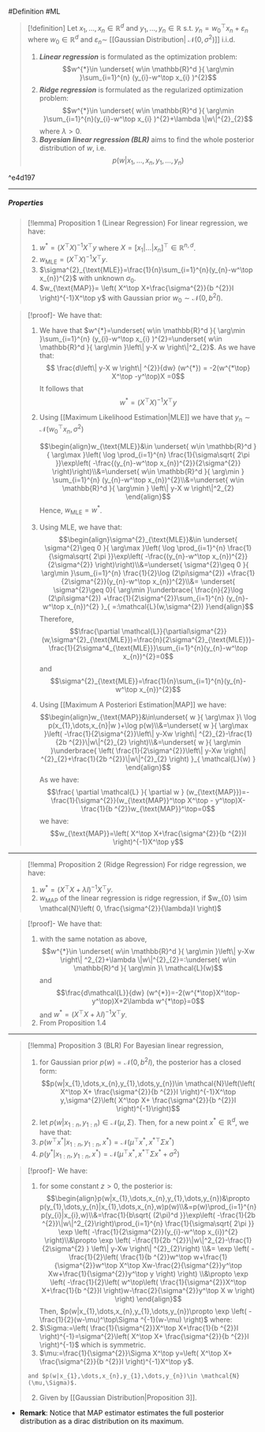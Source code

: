 #Definition #ML 

> [!definition]
> Let $x_{1},\dots,x_{n}\in \mathbb{R}^d$ and $y_{1},\dots,y_{n}\in \mathbb{R}$ s.t. $y_{n}=w_{0}^\top x_{n}+\varepsilon_{n}$ where $w_{0}\in \mathbb{R}^d$ and $\varepsilon_{n} \sim$ [[Gaussian Distribution| $\mathcal{N}(0,\sigma^{2})$]] i.i.d. 
>1. ***Linear regression*** is formulated as the optimization problem: $$w^{*}\in \underset{ w\in \mathbb{R}^d }{ \arg\min }\sum_{i=1}^{n} (y_{i}-w^\top x_{i} )^{2}$$
>2. ***Ridge regression*** is formulated as the regularized optimization problem: $$w^{*}\in \underset{ w\in \mathbb{R}^d }{ \arg\min }\sum_{i=1}^{n}(y_{i}-w^\top x_{i} )^{2}+\lambda \|w\|^{2}_{2}$$where $\lambda>0$. 
>3. ***Bayesian linear regression (BLR)*** aims to find the whole posterior distribution of $w$, i.e. $$p(w|x_{1},\dots,x_{n},y_{1},\dots,y_{n})$$

^e4d197

---
##### Properties
> [!lemma] Proposition 1 (Linear Regression)
> For linear regression, we have:
> 1. $w^*=(X^\top X)^{-1}X^\top y$ where $X=[x_{1}|\dots|x_{n}]^\top\in\mathbb{R}^{n,d}$. 
> 1. $w_{\text{MLE}}=(X^\top X)^{-1}X^\top y$.
> 2. $\sigma^{2}_{\text{MLE}}=\frac{1}{n}\sum_{i=1}^{n}(y_{n}-w^\top x_{n})^{2}$ with unknown $\sigma_{0}$. 
> 3. $w_{\text{MAP}}= \left( X^\top X+\frac{\sigma^{2}}{b ^{2}}I \right)^{-1}X^\top y$ with Gaussian prior $w_{0} \sim \mathcal{N}(0,b ^{2} I)$.

> [!proof]-
> We have that:
> 1. We have that $w^{*}=\underset{ w\in \mathbb{R}^d }{ \arg\min }\sum_{i=1}^{n} (y_{i}-w^\top x_{i} )^{2}=\underset{ w\in \mathbb{R}^d }{ \arg\min }\left\| y-X w \right\|^2_{2}$. As we have that: $$ \frac{d\left\| y-X w \right\| ^{2}}{dw} (w^{*}) = -2(w^{*\top} X^\top -y^\top)X =0$$It follows that $$w^{*}=(X^\top X )^{-1}X^\top y$$
> 1. Using [[Maximum Likelihood Estimation|MLE]] we have that $y_{n} \sim \mathcal{N}(w_{0}^\top x_{n},\sigma^{2})$
>    
>    $$\begin{align}w_{\text{MLE}}&\in \underset{ w\in \mathbb{R}^d }{ \arg\max }\left(  \log \prod_{i=1}^{n} \frac{1}{\sigma\sqrt{ 2\pi }}\exp\left( -\frac{(y_{n}-w^\top x_{n})^{2}}{2\sigma^{2}} \right)\right)\\&=\underset{ w\in \mathbb{R}^d }{ \arg\min } \sum_{i=1}^{n}  (y_{n}-w^\top x_{n})^{2}\\&=\underset{ w\in \mathbb{R}^d }{ \arg\min } \left\| y-X w \right\|^2_{2} \end{align}$$Hence, $w_{\text{MLE}}=w^{*}$.
> 2. Using MLE, we have that: $$\begin{align}\sigma^{2}_{\text{MLE}}&\in \underset{ \sigma^{2}\geq 0 }{ \arg\max }\left(  \log \prod_{i=1}^{n} \frac{1}{\sigma\sqrt{ 2\pi }}\exp\left( -\frac{(y_{n}-w^\top x_{n})^{2}}{2\sigma^{2}} \right)\right)\\&=\underset{ \sigma^{2}\geq 0 }{ \arg\min }\sum_{i=1}^{n} \frac{1}{2}\log  (2\pi\sigma^{2}) +\frac{1}{2\sigma^{2}}(y_{n}-w^\top x_{n})^{2}\\&= \underset{ \sigma^{2}\geq 0}{ \arg\min }\underbrace{ \frac{n}{2}\log  (2\pi\sigma^{2}) +\frac{1}{2\sigma^{2}}\sum_{i=1}^{n} (y_{n}-w^\top x_{n})^{2} }_{ =:\mathcal{L}(w,\sigma^{2}) }\end{align}$$Therefore, $$\frac{\partial \mathcal{L}}{\partial\sigma^{2}}(w,\sigma^{2}_{\text{MLE}})=\frac{n}{2\sigma^{2}_{\text{MLE}}}-\frac{1}{2\sigma^4_{\text{MLE}}}\sum_{i=1}^{n}(y_{n}-w^\top x_{n})^{2}=0$$and $$\sigma^{2}_{\text{MLE}}=\frac{1}{n}\sum_{i=1}^{n}(y_{n}-w^\top x_{n})^{2}$$
> 3. Using [[Maximum A Posteriori Estimation|MAP]] we have: $$\begin{align}w_{\text{MAP}}&\in\underset{ w }{ \arg\max }\ \log p(x_{1},\dots,x_{n}|w )+\log p(w)\\&=\underset{ w }{ \arg\max }\left( -\frac{1}{2\sigma^{2}}\left\| y-Xw \right\| ^{2}_{2}-\frac{1}{2b ^{2}}\|w\|^{2}_{2} \right)\\&=\underset{ w }{ \arg\min }\underbrace{ \left( \frac{1}{2\sigma^{2}}\left\| y-Xw \right\| ^{2}_{2}+\frac{1}{2b ^{2}}\|w\|^{2}_{2} \right) }_{ \mathcal{L}(w) } \end{align}$$As we have: $$\frac{ \partial \mathcal{L} }{ \partial w } (w_{\text{MAP}})=-\frac{1}{\sigma^{2}}(w_{\text{MAP}}^\top X^\top - y^\top)X-\frac{1}{b ^{2}}w_{\text{MAP}}^\top=0$$we have: $$w_{\text{MAP}}=\left( X^\top X+\frac{\sigma^{2}}{b ^{2}}I \right)^{-1}X^\top y$$ 
---
> [!lemma] Proposition 2 (Ridge Regression)
> For ridge regression, we have: 
> 1. $w^{*}=(X^\top X+ \lambda I)^{-1}X^\top y$.
> 2. $w_{\text{MAP}}$ of the linear regression is ridge regression, if $w_{0} \sim \mathcal{N}\left( 0, \frac{\sigma^{2}}{\lambda}I \right)$

> [!proof]-
> We have that:
> 1. with the same notation as above, $$w^{*}\in \underset{ w\in \mathbb{R}^d }{ \arg\min }\left\| y-Xw \right\| ^2_{2}+\lambda \|w\|^{2}_{2}=:\underset{ w\in \mathbb{R}^d }{ \arg\min }\ \mathcal{L}(w)$$and $$\frac{d\mathcal{L}}{dw} (w^{*})=-2(w^{*\top}X^\top-y^\top)X+2\lambda w^{*\top}=0$$and $w^{*}=(X^\top X+\lambda I)^{-1}X^\top y$.
> 2. From Proposition 1.4
---
> [!lemma] Proposition 3 (BLR)
> For Bayesian linear regression, 
> 1. for Gaussian prior $p(w)=\mathcal{N}(0,b ^{2} I)$, the posterior has a closed form: $$p(w|x_{1},\dots,x_{n},y_{1},\dots,y_{n})\in \mathcal{N}\left(\left( X^\top X+ \frac{\sigma^{2}}{b ^{2}}I \right)^{-1}X^\top y,\sigma^{2}\left( X^\top X+ \frac{\sigma^{2}}{b ^{2}}I \right)^{-1}\right)$$
> 2. let $p(w|x_{1:n},y_{1:n})\in \mathcal{N}(\mu,\Sigma)$. Then, for a new point $x^{*}\in \mathbb{R}^d$, we have that:
> 	1. $p(w^\top x^{*}|x_{1:n},y_{1:n},x^{*})=\mathcal{N}(\mu^\top x^{*},x^{*\top}\Sigma x^{*})$
> 	2. $p(y^{*}|x_{1:n},y_{1:n},x^{*})=\mathcal{N}(\mu^\top x^{*},x^{*\top}\Sigma x^{*}+\sigma^{2})$

> [!proof]-
> We have: 
> 1. for some constant $z>0$, the posterior is: $$\begin{align}p(w|x_{1},\dots,x_{n},y_{1},\dots,y_{n})&\propto p(y_{1},\dots,y_{n}|x_{1},\dots,x_{n},w)p(w)\\&=p(w)\prod_{i=1}^{n}p(y_{i}|x_{i},w)\\&=\frac{1}{b\sqrt{ (2\pi)^d }}\exp\left( -\frac{1}{2b ^{2}}\|w\|^2_{2}\right)\prod_{i=1}^{n} \frac{1}{\sigma\sqrt{ 2\pi }} \exp \left( -\frac{1}{2\sigma^{2}}(y_{i}-w^\top x_{i})^{2} \right)\\&\propto \exp \left( -\frac{1}{2b ^{2}}\|w\|^2_{2}-\frac{1}{2\sigma^{2} } \left\| y-Xw \right\| ^{2}_{2}\right) \\&= \exp \left( - \frac{1}{2}\left( \frac{1}{b ^{2}}w^\top w+\frac{1}{\sigma^{2}}w^\top X^\top Xw-\frac{2}{\sigma^{2}}y^\top Xw+\frac{1}{\sigma^{2}}y^\top y \right)  \right) \\&\propto \exp \left( -\frac{1}{2}\left( w^\top\left( \frac{1}{\sigma^{2}}X^\top X+\frac{1}{b ^{2}}I \right)w-\frac{2}{\sigma^{2}}y^\top X w \right)  \right) \end{align}$$Then, $p(w|x_{1},\dots,x_{n},y_{1},\dots,y_{n})\propto \exp \left( -\frac{1}{2}(w-\mu)^\top\Sigma  ^{-1}(w-\mu) \right)$ where: 
> 	1. $\Sigma:=\left( \frac{1}{\sigma^{2}}X^\top X+\frac{1}{b ^{2}}I \right)^{-1}=\sigma^{2}\left( X^\top X+ \frac{\sigma^{2}}{b ^{2}}I \right)^{-1}$ which is symmetric. 
> 	2. $\mu:=\frac{1}{\sigma^{2}}\Sigma X^\top y=\left( X^\top X+ \frac{\sigma^{2}}{b ^{2}}I \right)^{-1}X^\top y$.
>     
>     and $p(w|x_{1},\dots,x_{n},y_{1},\dots,y_{n})\in \mathcal{N}(\mu,\Sigma)$. 
>  2. Given by [[Gaussian Distribution|Proposition 3]].
- **Remark**: Notice that MAP estimator estimates the full posterior distribution as a dirac distribution on its maximum. 